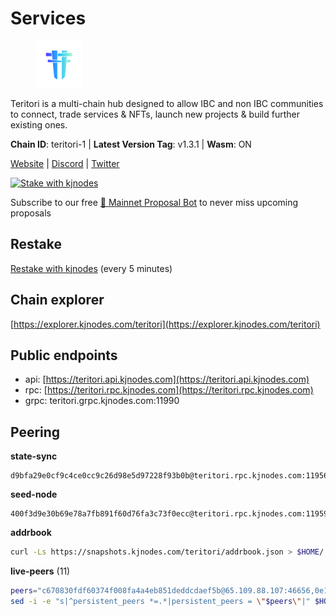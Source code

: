 # Services

<figure><img src="https://raw.githubusercontent.com/kj89/cosmos-images/main/logos/teritori.png" alt=""><figcaption></figcaption></figure>

Teritori is a multi-chain hub designed to allow IBC and non IBC communities  to connect, trade services & NFTs, launch new projects & build further existing ones.

**Chain ID**: teritori-1 | **Latest Version Tag**: v1.3.1 | **Wasm**: ON

[Website](https://teritori.com) | [Discord](https://discord.gg/teritori) | [Twitter](https://twitter.com/TeritoriNetwork)

[![Stake with kjnodes](https://i.ibb.co/cr44Q8j/button-stake-with-kjnodes.png)](https://restake.app/teritori/torivaloper184ln03hkpt75uhrrr26f66kvcqvf4yn4nc2xjm)

Subscribe to our free [🤖 Mainnet Proposal Bot](https://t.me/kjnodes_proposal_bot) to never miss upcoming proposals

## Restake

[Restake with kjnodes](https://restake.app/teritori/torivaloper184ln03hkpt75uhrrr26f66kvcqvf4yn4nc2xjm) (every 5 minutes)
## Chain explorer
[https://explorer.kjnodes.com/teritori](https://explorer.kjnodes.com/teritori)

## Public endpoints

* api: [https://teritori.api.kjnodes.com](https://teritori.api.kjnodes.com)
* rpc: [https://teritori.rpc.kjnodes.com](https://teritori.rpc.kjnodes.com)
* grpc: teritori.grpc.kjnodes.com:11990

## Peering

**state-sync**

```text
d9bfa29e0cf9c4ce0cc9c26d98e5d97228f93b0b@teritori.rpc.kjnodes.com:11956
```

**seed-node**

```text
400f3d9e30b69e78a7fb891f60d76fa3c73f0ecc@teritori.rpc.kjnodes.com:11959
```

**addrbook**
```bash
curl -Ls https://snapshots.kjnodes.com/teritori/addrbook.json > $HOME/.teritorid/config/addrbook.json
```

**live-peers** (11)
```bash
peers="c670830fdf60374f008fa4a4eb851deddcdaef5b@65.109.88.107:46656,0e189bbc6db606a14950a0e59641b798a255c3c8@65.109.37.154:3000,4cef2b81f82420434c6ce0dc43ca04ad18ef773f@65.108.75.107:15656,97838a0c8a5035398f696dd29f28fe66b20b6a8d@46.4.81.204:44656,e1b058e5cfa2b836ddaa496b10911da62dcf182e@138.201.8.248:26656,76ac8106e8b1169f1ef28f5c45558750db85d3dc@65.108.239.241:26656,89757803f40da51678451735445ad40d5b15e059@134.65.192.221:26656,ed090020aba4bb254ba1517644ab0d6c94c9461e@57.128.144.230:26656,1e84e9446d48112655f9ce4a1f9b1db19abda6f3@174.83.6.129:26656,d40face481bc00a617d9a29c39be412a776e28c2@116.202.36.240:10656,d9bfa29e0cf9c4ce0cc9c26d98e5d97228f93b0b@65.109.88.38:11956"
sed -i -e "s|^persistent_peers *=.*|persistent_peers = \"$peers\"|" $HOME/.teritorid/config/config.toml
```
